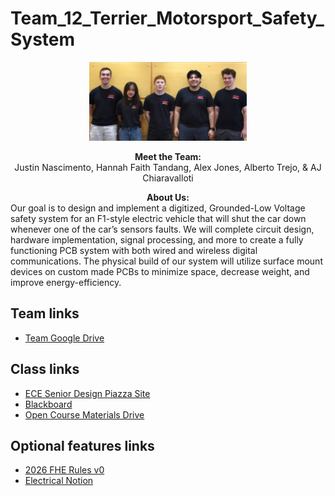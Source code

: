 # Team_12_Terrier_Motorsport_Safety_System

<p align="center">
<img src="images/team_12.jpg" width="50%">
</p>
<p align="center">
<b> Meet the Team: </b> <br>
  Justin Nascimento, Hannah Faith Tandang, Alex Jones, Alberto Trejo, & AJ Chiaravalloti
</p>

<p>
  <div align="center">
    <b>About Us:</b>
  </div>
  <div align="left">
Our goal is to design and implement a digitized, Grounded-Low Voltage safety system for an F1-style electric vehicle that will shut the car down whenever one of the car’s sensors faults. We will complete circuit design, hardware implementation, signal processing, and more to create a fully functioning PCB system with both wired and wireless digital communications. The physical build of our system will utilize surface mount devices on custom made PCBs to minimize space, decrease weight, and improve energy-efficiency.
  </div>
  </p>

## Team links
- [Team Google Drive](https://drive.google.com/drive/folders/11_EBm_pFPGrHdL1etmQhd2uqvKe7Tddw?usp=drive_link)

## Class links
- [ECE Senior Design Piazza Site](https://piazza.com/bu/fall2025/ec463/home)
- [Blackboard](http://learn.bu.edu/)
- [Open Course Materials Drive](https://drive.google.com/drive/folders/179VajaqN7GDNnPgFbOSKKvv9dAud6IYr?usp=drive_link)


## Optional features links
- [2026 FHE Rules v0](docs/2026FormulaHybridRulesV0.pdf)
- [Electrical Notion](https://www.notion.so/butm/Electrical-Workspace-Terrier-Motorsport-1b8a23c2fb0a475ebf1bae5830544479)

